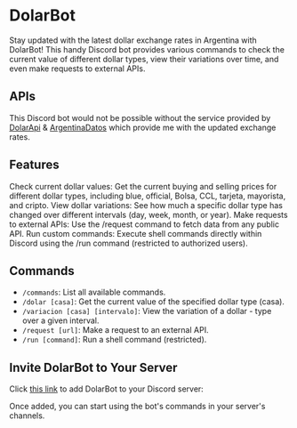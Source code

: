 
# DolarBot
Stay updated with the latest dollar exchange rates in Argentina with DolarBot! This handy Discord bot provides various commands to check the current value of different dollar types, view their variations over time, and even make requests to external APIs.

## APIs
This Discord bot would not be possible without the service provided by [DolarApi](https://dolarapi.com/docs/) & [ArgentinaDatos](https://argentinadatos.com/) which provide me with the updated exchange rates.

## Features
Check current dollar values: Get the current buying and selling prices for different dollar types, including blue, official, Bolsa, CCL, tarjeta, mayorista, and cripto.
View dollar variations: See how much a specific dollar type has changed over different intervals (day, week, month, or year).
Make requests to external APIs: Use the /request command to fetch data from any public API.
Run custom commands: Execute shell commands directly within Discord using the /run command (restricted to authorized users).

## Commands
- ``/commands``: List all available commands.
- ``/dolar [casa]``: Get the current value of the specified dollar type (casa).
- ``/variacion [casa] [intervalo]``: View the variation of a dollar - type over a given interval.
- ``/request [url]``: Make a request to an external API.
- ``/run [command]``: Run a shell command (restricted).

## Invite DolarBot to Your Server
Click [this link](https://discord.com/api/oauth2/authorize?client_id=925137507102900254&permissions=277025459201&scope=bot+applications.commands) to add DolarBot to your Discord server:

Once added, you can start using the bot's commands in your server's channels.
